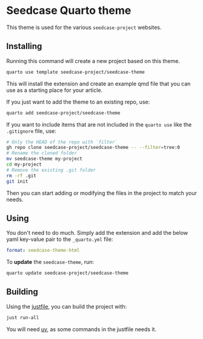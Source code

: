 # Seedcase Quarto theme

This theme is used for the various `seedcase-project` websites.

## Installing

Running this command will create a new project based on this theme.

``` bash
quarto use template seedcase-project/seedcase-theme
```

This will install the extension and create an example qmd file that you
can use as a starting place for your article.

If you just want to add the theme to an existing repo, use:

``` bash
quarto add seedcase-project/seedcase-theme
```

If you want to include items that are not included in the `quarto use`
like the `.gitignore` file, use:

``` bash
# Only the HEAD of the repo with `filter`
gh repo clone seedcase-project/seedcase-theme -- --filter=tree:0
# Rename the cloned folder
mv seedcase-theme my-project
cd my-project
# Remove the existing .git folder
rm -rf .git
git init
```

Then you can start adding or modifying the files in the project to match
your needs.

## Using

You don't need to do much. Simply add the extension and add the below
yaml key-value pair to the `_quarto.yml` file:

``` yaml
format: seedcase-theme-html
```

To **update** the `seedcase-theme`, run:

``` bash
quarto update seedcase-project/seedcase-theme
```

## Building

Using the [justfile](https://just.systems), you can build the project with:

``` bash
just run-all
```

You will need [uv](https://docs.astral.sh/uv/), as some commands in the justfile needs it.
